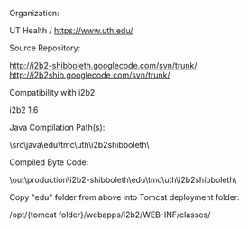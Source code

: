 Organization:

UT Health / https://www.uth.edu/

Source Repository:

http://i2b2-shibboleth.googlecode.com/svn/trunk/
http://i2b2shib.googlecode.com/svn/trunk/

Compatibility with i2b2:

i2b2 1.6

Java Compilation Path(s):

\src\java\edu\tmc\uth\i2b2shibboleth\

Compiled Byte Code:

\out\production\i2b2-shibboleth\edu\tmc\uth\i2b2shibboleth\

Copy "edu" folder from above into Tomcat deployment folder:

/opt/{tomcat folder}/webapps/i2b2/WEB-INF/classes/
